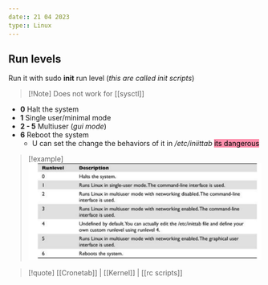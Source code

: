 ```yaml
---
date:: 21 04 2023
type:: Linux
---
```

## Run levels 

Run it with sudo **init** run level (*this are called init scripts*)

>[!Note] Does not work for [[sysctl]] 

- **0** Halt the system 
- **1** Single user/minimal mode 
- **2 - 5** Multiuser (*gui mode*)
- **6** Reboot the system 
	- U can set the change the behaviors of it in */etc/iniittab* <mark style="background: #FF5582A6;">its dangerous</mark>


>[!example] 
>![Pasted_image_20240426141511.png](/static/Pasted_image_20240426141511.png)


>[!quote] [[Cronetab]] | [[Kernel]] | [[rc scripts]]
